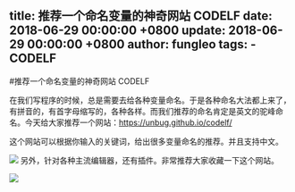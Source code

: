 title: 推荐一个命名变量的神奇网站 CODELF
date: 2018-06-29 00:00:00 +0800
update: 2018-06-29 00:00:00 +0800
author: fungleo
tags:
    -CODELF
---

#推荐一个命名变量的神奇网站 CODELF

在我们写程序的时候，总是需要去给各种变量命名。于是各种命名大法都上来了，有拼音的，有首字母缩写的，各种各样。而我们推荐的命名肯定是英文的驼峰命名。今天给大家推荐一个网站：https://unbug.github.io/codelf/

这个网站可以根据你输入的关键词，给出很多变量命名的推荐。并且支持中文。

![](https://raw.githubusercontent.com/fengcms/articles/master/image/25/cc22e00d94b6e3e4e9e843a675f834.png)
另外，针对各种主流编辑器，还有插件。非常推荐大家收藏一下这个网站。

![](https://raw.githubusercontent.com/fengcms/articles/master/image/90/5725b59c53499d54addcb3b0db7cfa.gif)